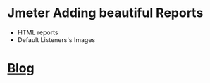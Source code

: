 # Jmeter Adding beautiful Reports
- HTML reports
- Default Listeners's Images

# [Blog](https://sarkershantonu.github.io/2020/08/28/maven-jmeter/)

